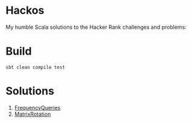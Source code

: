 Hackos
===

My humble Scala solutions to the Hacker Rank challenges and problems:

# Build

`sbt clean compile test`

# Solutions

1. [FrequencyQueries](src/main/scala/FrequencyQueries.scala)
1. [MatrixRotation](src/main/scala/MatrixRotation.scala)